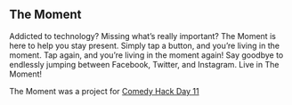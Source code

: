 ## The Moment
Addicted to technology? Missing what’s really important? The Moment is here to help you stay present.  Simply tap a button, and you’re living in the moment.  Tap again, and you’re living in the moment again!  Say goodbye to endlessly jumping between Facebook, Twitter, and Instagram.  Live in The Moment!

The Moment was a project for [Comedy Hack Day 11](http://www.comedyhackday.org/nyc-2016)
